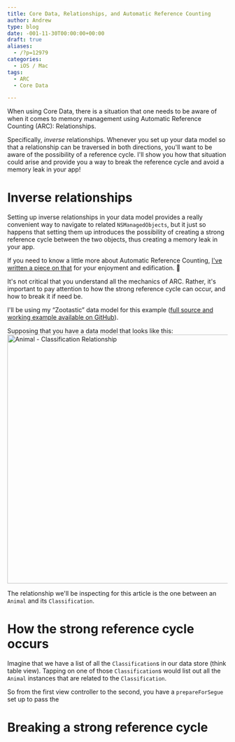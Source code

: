 ```yaml
---
title: Core Data, Relationships, and Automatic Reference Counting
author: Andrew
type: blog
date: -001-11-30T00:00:00+00:00
draft: true
aliases:
  - /?p=12979
categories:
  - iOS / Mac
tags:
  - ARC
  - Core Data

---
```

When using Core Data, there is a situation that one needs to be aware of when it comes to memory management using Automatic Reference Counting (ARC): Relationships.

Specifically, _inverse_ relationships. Whenever you set up your data model so that a relationship can be traversed in both directions, you'll want to be aware of the possibility of a reference cycle. I'll show you how that situation could arise and provide you a way to break the reference cycle and avoid a memory leak in your app!

# Inverse relationships

Setting up inverse relationships in your data model provides a really convenient way to navigate to related `NSManagedObjects`, but it just so happens that setting them up introduces the possibility of creating a strong reference cycle between the two objects, thus creating a memory leak in your app.

If you need to know a little more about Automatic Reference Counting, [I've written a piece on that][1] for your enjoyment and edification. 🙂

It's not critical that you understand all the mechanics of ARC. Rather, it's important to pay attention to how the strong reference cycle can occur, and how to break it if need be.

I'll be using my &#8220;Zootastic&#8221; data model for this example ([full source and working example available on GitHub][2]).

Supposing that you have a data model that looks like this:  
[<img src="https://www.andrewcbancroft.com/wp-content/uploads/2016/06/Zootastic_xcdatamodel_Animal_Classification_Relationship-1024x569.png" alt="Animal - Classification Relationship" width="1024" height="569" class="alignnone size-large wp-image-12981" srcset="https://www.andrewcbancroft.com/wp-content/uploads/2016/06/Zootastic_xcdatamodel_Animal_Classification_Relationship-1024x569.png 1024w, https://www.andrewcbancroft.com/wp-content/uploads/2016/06/Zootastic_xcdatamodel_Animal_Classification_Relationship-300x167.png 300w, https://www.andrewcbancroft.com/wp-content/uploads/2016/06/Zootastic_xcdatamodel_Animal_Classification_Relationship.png 1134w" sizes="(max-width: 1024px) 100vw, 1024px" />][3]

The relationship we'll be inspecting for this article is the one between an `Animal` and its `Classification`.

# How the strong reference cycle occurs

Imagine that we have a list of all the `Classification`s in our data store (think table view). Tapping on one of those `Classification`s would list out all the `Animal` instances that are related to the `Classification`.

So from the first view controller to the second, you have a `prepareForSegue` set up to pass the

# Breaking a strong reference cycle

 [1]: https://www.andrewcbancroft.com/2015/05/08/strong-weak-and-unowned-sorting-out-arc-and-swift/
 [2]: https://github.com/andrewcbancroft/Zootastic
 [3]: https://www.andrewcbancroft.com/wp-content/uploads/2016/06/Zootastic_xcdatamodel_Animal_Classification_Relationship.png